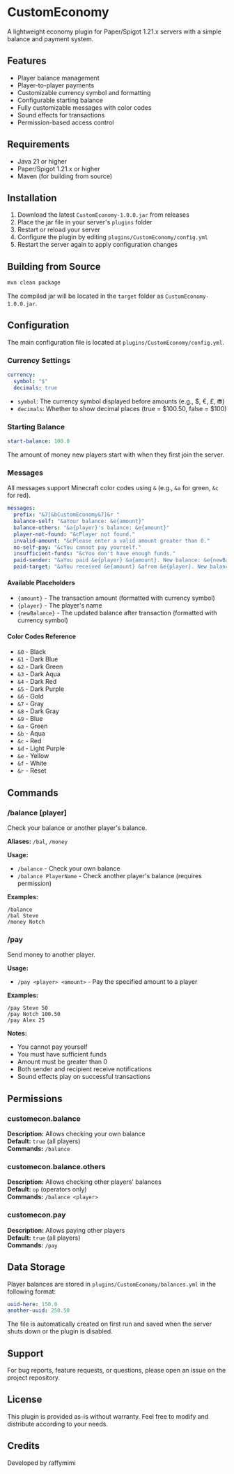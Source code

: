 # CustomEconomy

A lightweight economy plugin for Paper/Spigot 1.21.x servers with a simple balance and payment system.

## Features

- Player balance management
- Player-to-player payments
- Customizable currency symbol and formatting
- Configurable starting balance
- Fully customizable messages with color codes
- Sound effects for transactions
- Permission-based access control

## Requirements

- Java 21 or higher
- Paper/Spigot 1.21.x or higher
- Maven (for building from source)

## Installation

1. Download the latest `CustomEconomy-1.0.0.jar` from releases
2. Place the jar file in your server's `plugins` folder
3. Restart or reload your server
4. Configure the plugin by editing `plugins/CustomEconomy/config.yml`
5. Restart the server again to apply configuration changes

## Building from Source

```bash
mvn clean package
```

The compiled jar will be located in the `target` folder as `CustomEconomy-1.0.0.jar`.

## Configuration

The main configuration file is located at `plugins/CustomEconomy/config.yml`.

### Currency Settings

```yaml
currency:
  symbol: "$"
  decimals: true
```

- `symbol`: The currency symbol displayed before amounts (e.g., $, €, £, ⛃)
- `decimals`: Whether to show decimal places (true = $100.50, false = $100)

### Starting Balance

```yaml
start-balance: 100.0
```

The amount of money new players start with when they first join the server.

### Messages

All messages support Minecraft color codes using `&` (e.g., `&a` for green, `&c` for red).

```yaml
messages:
  prefix: "&7[&bCustomEconomy&7]&r "
  balance-self: "&aYour balance: &e{amount}"
  balance-others: "&a{player}'s balance: &e{amount}"
  player-not-found: "&cPlayer not found."
  invalid-amount: "&cPlease enter a valid amount greater than 0."
  no-self-pay: "&cYou cannot pay yourself."
  insufficient-funds: "&cYou don't have enough funds."
  paid-sender: "&aYou paid &e{player} &a{amount}. New balance: &e{newBalance}"
  paid-target: "&aYou received &e{amount} &afrom &e{player}. New balance: &e{newBalance}"
```

#### Available Placeholders

- `{amount}` - The transaction amount (formatted with currency symbol)
- `{player}` - The player's name
- `{newBalance}` - The updated balance after transaction (formatted with currency symbol)

#### Color Codes Reference

- `&0` - Black
- `&1` - Dark Blue
- `&2` - Dark Green
- `&3` - Dark Aqua
- `&4` - Dark Red
- `&5` - Dark Purple
- `&6` - Gold
- `&7` - Gray
- `&8` - Dark Gray
- `&9` - Blue
- `&a` - Green
- `&b` - Aqua
- `&c` - Red
- `&d` - Light Purple
- `&e` - Yellow
- `&f` - White
- `&r` - Reset

## Commands

### /balance [player]

Check your balance or another player's balance.

**Aliases:** `/bal`, `/money`

**Usage:**
- `/balance` - Check your own balance
- `/balance PlayerName` - Check another player's balance (requires permission)

**Examples:**
```
/balance
/bal Steve
/money Notch
```

### /pay <player> <amount>

Send money to another player.

**Usage:**
- `/pay <player> <amount>` - Pay the specified amount to a player

**Examples:**
```
/pay Steve 50
/pay Notch 100.50
/pay Alex 25
```

**Notes:**
- You cannot pay yourself
- You must have sufficient funds
- Amount must be greater than 0
- Both sender and recipient receive notifications
- Sound effects play on successful transactions

## Permissions

### customecon.balance

**Description:** Allows checking your own balance  
**Default:** `true` (all players)  
**Commands:** `/balance`

### customecon.balance.others

**Description:** Allows checking other players' balances  
**Default:** `op` (operators only)  
**Commands:** `/balance <player>`

### customecon.pay

**Description:** Allows paying other players  
**Default:** `true` (all players)  
**Commands:** `/pay`

## Data Storage

Player balances are stored in `plugins/CustomEconomy/balances.yml` in the following format:

```yaml
uuid-here: 150.0
another-uuid: 250.50
```

The file is automatically created on first run and saved when the server shuts down or the plugin is disabled.

## Support

For bug reports, feature requests, or questions, please open an issue on the project repository.

## License

This plugin is provided as-is without warranty. Feel free to modify and distribute according to your needs.

## Credits

Developed by raffymimi